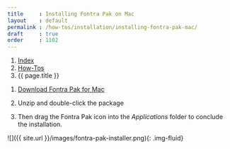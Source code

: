 ```yaml
---
title     : Installing Fontra Pak on Mac
layout    : default
permalink : /how-tos/installation/installing-fontra-pak-mac/
draft     : true
order     : 1102
---
```


<nav aria-label="breadcrumb">
  <ol class="breadcrumb small">
    <li class="breadcrumb-item"><a href="{{ site.url }}">Index</a></li>
    <li class="breadcrumb-item"><a href="{{ site.url }}/how-tos">How-Tos</a></li>
    <li class="breadcrumb-item active" aria-current="page">{{ page.title }}</li>
  </ol>
</nav>

1. [Download Fontra Pak for Mac](https://fontra-download.black-foundry.com/FontraPak.dmg)

2. Unzip and double-click the package

3. Then drag the Fontra Pak icon into the *Applications* folder to conclude the installation.

  ![]({{ site.url }}/images/fontra-pak-installer.png){: .img-fluid}


[Fontra Pak]: http://github.com/googlefonts/fontra-pak
[build Fontra from source]: ../building-fontra-from-source
[GitHub]: http://github.com
[Actions]: http://github.com/googlefonts/fontra-pak/actions
